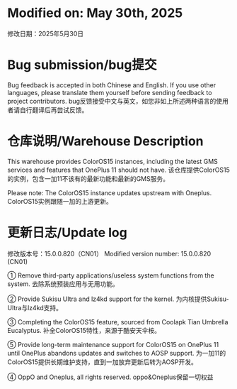 # Modified on: May 30th, 2025
  修改日期：2025年5月30日

# Bug submission/bug提交

Bug feedback is accepted in both Chinese and English. If you use other languages, please translate them yourself before sending feedback to project contributors.
  bug反馈接受中文与英文，如您非如上所述两种语言的使用者请自行翻译后再尝试反馈。


# 仓库说明/Warehouse Description

This warehouse provides ColorOS15 instances, including the latest GMS services and features that OnePlus 11 should not have.
  该仓库提供ColorOS15的实例，包含一加11不该有的最新功能和最新的GMS服务。

Please note: The ColorOS15 instance updates upstream with Oneplus.
  ColorOS15实例跟随一加的上游更新。

# 更新日志/Update log

修改版本号：15.0.0.820（CN01）
Modified version number: 15.0.0.820 (CN01)

① Remove third-party applications/useless system functions from the system.
  去除系统预装应用与无用功能。

② Provide Sukisu Ultra and lz4kd support for the kernel.
  为内核提供Sukisu-Ultra与lz4kd支持。

③ Completing the ColorOS15 feature, sourced from Coolapk Tian Umbrella Eucalyptus.
  补全ColorOS15特性，来源于酷安天伞桉。

⑤ Provide long-term maintenance support for ColorOS15 on OnePlus 11 until OnePlus abandons updates and switches to AOSP support.
  为一加11的ColorOS15提供长期维护支持，直到一加放弃更新后转为AOSP开发。

④ OppO and Oneplus, all rights reserved.
  oppo&Oneplus保留一切权益